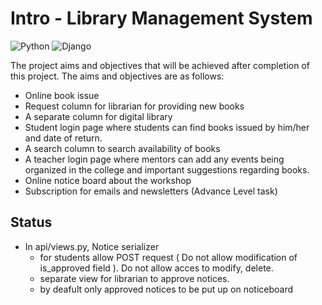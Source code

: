 # Intro - Library Management System

<img alt="Python" src="https://img.shields.io/badge/python-%2314354C.svg?style=for-the-badge&logo=python&logoColor=white"/> <img alt="Django" src="https://img.shields.io/badge/django-%23092E20.svg?style=for-the-badge&logo=django&logoColor=white"/>


The project aims and objectives that will be achieved after completion of this project. The
aims and objectives are as follows:
- Online book issue
- Request column for librarian for providing new books
- A separate column for digital library
- Student login page where students can find books issued by him/her and date of return.
- A search column to search availability of books
- A teacher login page where mentors can add any events being organized in the
college and important suggestions regarding books.
- Online notice board about the workshop
- Subscription for emails and newsletters (Advance Level task)

## Status
 - In api/views.py, Notice serializer 
   - for students allow POST request ( Do not allow modification of is_approved field ). Do not allow acces to modify, delete.
   - separate view for librarian to approve notices.
   - by deafult only approved notices to be put up on noticeboard


